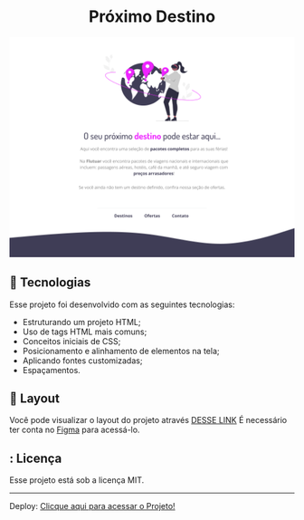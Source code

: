 <h1 align="center"> Próximo Destino </h1>

<p align="center">
  <img alt="imagem" src=./assets/destiny.png>
</p>

## 🚀 Tecnologias

Esse projeto foi desenvolvido com as seguintes tecnologias:

- Estruturando um projeto HTML;
- Uso de tags HTML mais comuns;
- Conceitos iniciais de CSS;
- Posicionamento e alinhamento de elementos na tela;
- Aplicando fontes customizadas;
- Espaçamentos.

## 🔖 Layout

Você pode visualizar o layout do projeto através [DESSE LINK](https://www.figma.com/file/CZKeyWvQs2JHnbhL6Btlii/Projeto01-Extra-(Copy)?type=design&node-id=1-2&mode=design&t=BkZGlsSC6TP5mo0N-0) É necessário ter conta no [Figma](https://figma.com) para acessá-lo.

## : Licença

Esse projeto está sob a licença MIT.

---

Deploy:
[Clicque aqui para acessar o Projeto!](https://caetanosbr.github.io/proximodestino/)
